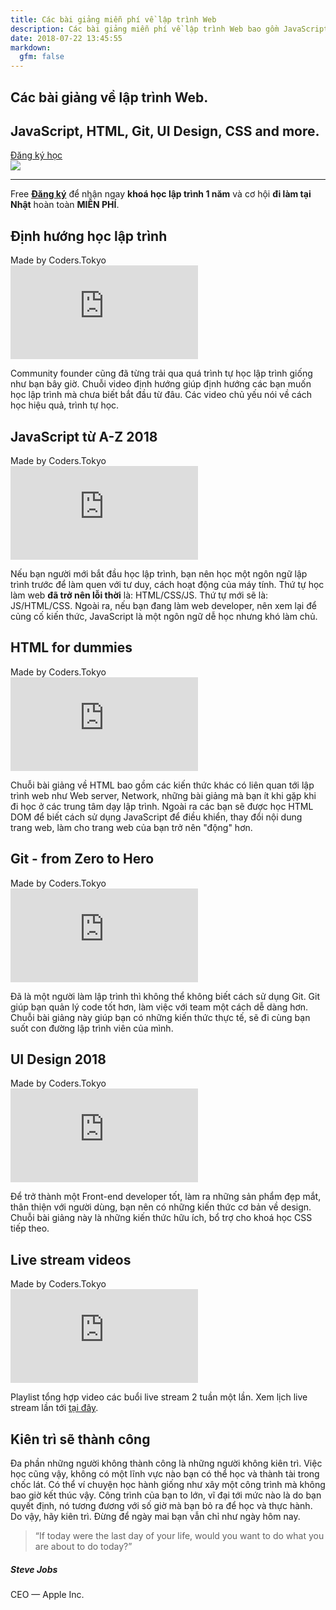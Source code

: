 ```yaml
---
title: Các bài giảng miễn phí về lập trình Web
description: Các bài giảng miễn phí về lập trình Web bao gồm JavaScript, HTML, CSS
date: 2018-07-22 13:45:55
markdown:
  gfm: false
---
```

<div class="main-container">
  <section class="cover height-80 text-center">
    <div class="container pos-vertical-center">
      <div class="row">
        <div class="col-md-6 col-lg-8">
          <h1 class="color--primary">Các bài giảng về lập trình Web.</h1>
          <h2 class="h2">JavaScript, HTML, Git, UI Design, CSS and more.</h2>
          <a class="btn btn--primary type--uppercase"
            href="http://bit.ly/coders-tokyo-signup"
            target="_blank">
            <span class="btn__text">
              Đăng ký học
            </span>
          </a>
          <!--end of modal instance-->
        </div>
      </div>
      <!--end of row-->
    </div>
    <!--end of container-->
  </section>
  
  <img class="d-none" src="https://coders.tokyo/images/meta-cover.jpg" />

  <section class="cta cta-4 space--xxs unpad--bottom">
    <div class="container">
      <div class="row">
        <div class="col-md-12 text-center">
          <hr>
          <span class="label label--inline">Free</span>
          <span><a href="http://bit.ly/coders-tokyo-signup" target="_blank"><b>Đăng ký</b></a> để nhận ngay <b class="color--primary-2">khoá học lập trình 1 năm</b> và cơ hội <b class="color--primary-2">đi làm tại Nhật</b> hoàn toàn <b class="color--primary-2">MIỄN PHÍ</b>.</span>
        </div>
      </div>
      <!--end of row-->
    </div>
    <!--end of container-->
  </section>

  <section class="text-center">
    <div class="container">
      <div class="row justify-content-center">
        <div class="col-md-10 col-lg-8">
          <div class="text-block">
            <h2>Định hướng học lập trình</h2>
            <span>Made by Coders.Tokyo</span>
          </div>
          <iframe class="mb-4" src="https://www.youtube.com/embed/videoseries?list=PLkY6Xj8Sg8-uFYSMKhuaxKM0kfpFMEZ8H" frameborder="0" allow="autoplay; encrypted-media" allowfullscreen></iframe>
          <p class="lead">
            Community founder cũng đã từng trải qua quá trình tự học lập trình giống như bạn bây giờ. Chuỗi video định hướng giúp định hướng các bạn muốn học lập trình mà chưa biết bắt đầu từ đâu. Các video chủ yếu nói về cách học hiệu quả, trình tự học.
          </p>
        </div>
      </div>
      <!--end of row-->
    </div>
    <!--end of container-->
  </section>

  <section class="text-center bg--secondary">
    <div class="container">
      <div class="row justify-content-center">
        <div class="col-md-10 col-lg-8">
          <div class="text-block">
            <h2>JavaScript từ A-Z 2018</h2>
            <span>Made by Coders.Tokyo</span>
          </div>
          <iframe class="mb-4" src="https://www.youtube.com/embed/videoseries?list=PLkY6Xj8Sg8-uPZnTdScfuH0xD-O6Kb-V-" frameborder="0" allow="autoplay; encrypted-media" allowfullscreen></iframe>
          <p class="lead">
            Nếu bạn người mới bắt đầu học lập trình, bạn nên học một ngôn ngữ lập trình trước để làm quen với tư duy, cách hoạt động của máy tính. Thứ tự học làm web <strong>đã trở nên lỗi thời</strong> là: HTML/CSS/JS. Thứ tự mới sẽ là: JS/HTML/CSS. Ngoài ra, nếu bạn đang làm web developer, nên xem lại để củng cố kiến thức, JavaScript là một ngôn ngữ dễ học nhưng khó làm chủ.
          </p>
        </div>
      </div>
      <!--end of row-->
    </div>
    <!--end of container-->
  </section>

  <section class="text-center">
    <div class="container">
      <div class="row justify-content-center">
        <div class="col-md-10 col-lg-8">
          <div class="text-block">
            <h2>HTML for dummies</h2>
            <span>Made by Coders.Tokyo</span>
          </div>
          <iframe class="mb-4" src="https://www.youtube.com/embed/videoseries?list=PLkY6Xj8Sg8-ueeAEQWHW1HeMf0IvZg6Xy" frameborder="0" allow="autoplay; encrypted-media" allowfullscreen></iframe>
          <p class="lead">
            Chuỗi bài giảng về HTML bao gồm các kiến thức khác có liên quan tới lập trình web như Web server, Network, những bài giảng mà bạn ít khi gặp khi đi học ở các trung tâm dạy lập trình. Ngoài ra các bạn sẽ được học HTML DOM để biết cách sử dụng JavaScript để điều khiển, thay đổi nội dung trang web, làm cho trang web của bạn trở nên "động" hơn.
          </p>
        </div>
      </div>
      <!--end of row-->
    </div>
    <!--end of container-->
  </section>

  <section class="text-center bg--secondary">
    <div class="container">
      <div class="row justify-content-center">
        <div class="col-md-10 col-lg-8">
          <div class="text-block">
            <h2>Git - from Zero to Hero</h2>
            <span>Made by Coders.Tokyo</span>
          </div>
          <iframe class="mb-4" src="https://www.youtube.com/embed/videoseries?list=PLkY6Xj8Sg8-viFVtaVps_h_Emi2wQyE7q" frameborder="0" allow="autoplay; encrypted-media" allowfullscreen></iframe>
          <p class="lead">
            Đã là một người làm lập trình thì không thể không biết cách sử dụng Git. Git giúp bạn quản lý code tốt hơn, làm việc với team một cách dễ dàng hơn. Chuỗi bài giảng này giúp bạn có những kiến thức thực tế, sẽ đi cùng bạn suốt con đường lập trình viên của mình.
          </p>
        </div>
      </div>
      <!--end of row-->
    </div>
    <!--end of container-->
  </section>

  <section class="text-center">
    <div class="container">
      <div class="row justify-content-center">
        <div class="col-md-10 col-lg-8">
          <div class="text-block">
            <h2>UI Design 2018</h2>
            <span>Made by Coders.Tokyo</span>
          </div>
          <iframe class="mb-4" src="https://www.youtube.com/embed/videoseries?list=PLkY6Xj8Sg8-sXiG2d0OVT51dU5ifqoV-e" frameborder="0" allow="autoplay; encrypted-media" allowfullscreen></iframe>
          <p class="lead">
            Để trở thành một Front-end developer tốt, làm ra những sản phẩm đẹp mắt, thân thiện với người dùng, bạn nên có những kiến thức cơ bản về design. Chuỗi bài giảng này là những kiến thức hữu ích, bổ trợ cho khoá học CSS tiếp theo.
          </p>
        </div>
      </div>
      <!--end of row-->
    </div>
    <!--end of container-->
  </section>

  <section class="text-center bg--secondary">
    <div class="container">
      <div class="row justify-content-center">
        <div class="col-md-10 col-lg-8">
          <div class="text-block">
            <h2>Live stream videos</h2>
            <span>Made by Coders.Tokyo</span>
          </div>
          <iframe class="mb-4" src="https://www.youtube.com/embed/videoseries?list=PLkY6Xj8Sg8-uks4KrMqPC8YsZ77xTqfpU" frameborder="0" allow="autoplay; encrypted-media" allowfullscreen></iframe>
          <p class="lead">
            Playlist tổng hợp video các buổi live stream 2 tuần một lần. Xem lịch live stream lần tới <a href="https://www.facebook.com/events/181709499152508/" target="_blank">tại đây</a>.
          </p>
        </div>
      </div>
      <!--end of row-->
    </div>
    <!--end of container-->
  </section>

  <section class="pb-0">
    <div class="container">
      <div class="row justify-content-center pb-5">
        <div class="col-md-8">
          <h2 class="text-center">Kiên trì sẽ thành công</h2>
          <p class="lead">
            Đa phần những người không thành công là những người không kiên trì. Việc học cũng vậy, không có một lĩnh vực nào bạn có thể học và thành tài trong chốc lát. Có thể ví chuyện học hành giống như xây một công trình mà không bao giờ kết thúc vậy. Công trình của bạn to lớn, vĩ đại tới mức nào là do bạn quyết định, nó tương đương với số giờ mà bạn bỏ ra để học và thực hành. Do vậy, hãy kiên trì. Đừng để ngày mai bạn vẫn chỉ như ngày hôm nay.
          </p>
          <div class="testimonial text-center">
            <blockquote>
                “If today were the last day of your life, would you want to do what you are about to do today?”
            </blockquote>
            <h5>Steve Jobs</h5>
            <span>CEO — Apple Inc.</span>
          </div>
        </div>
      </div>
    </div>
  </section>
</div>
